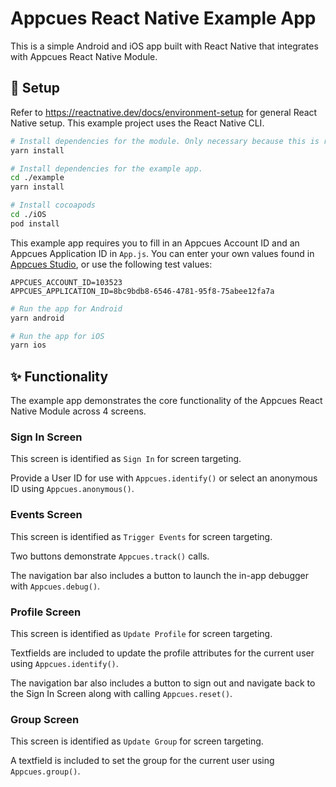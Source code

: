 # Appcues React Native Example App

This is a simple Android and iOS app built with React Native that integrates with Appcues React Native Module.

## 🚀 Setup

Refer to https://reactnative.dev/docs/environment-setup for general React Native setup. This example project uses the React Native CLI.

```sh
# Install dependencies for the module. Only necessary because this is referenced locally by the example app.
yarn install

# Install dependencies for the example app.
cd ./example
yarn install

# Install cocoapods
cd ./iOS
pod install
```

This example app requires you to fill in an Appcues Account ID and an Appcues Application ID in `App.js`. You can enter your own values found in [Appcues Studio](https://studio.appcues.com), or use the following test values:
```
APPCUES_ACCOUNT_ID=103523
APPCUES_APPLICATION_ID=8bc9bdb8-6546-4781-95f8-75abee12fa7a
```

```sh
# Run the app for Android
yarn android

# Run the app for iOS
yarn ios
```

## ✨ Functionality

The example app demonstrates the core functionality of the Appcues React Native Module across 4 screens.

### Sign In Screen

This screen is identified as `Sign In` for screen targeting.

Provide a User ID for use with `Appcues.identify()` or select an anonymous ID using `Appcues.anonymous()`.

### Events Screen

This screen is identified as `Trigger Events` for screen targeting.

Two buttons demonstrate `Appcues.track()` calls.

The navigation bar also includes a button to launch the in-app debugger with `Appcues.debug()`.

### Profile Screen

This screen is identified as `Update Profile` for screen targeting.

Textfields are included to update the profile attributes for the current user using `Appcues.identify()`.

The navigation bar also includes a button to sign out and navigate back to the Sign In Screen along with calling `Appcues.reset()`.

### Group Screen

This screen is identified as `Update Group` for screen targeting.

A textfield is included to set the group for the current user using `Appcues.group()`.
